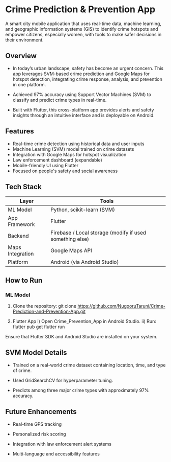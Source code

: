 # Crime Prediction & Prevention App

A smart city mobile application that uses real-time data, machine learning, and geographic information systems (GIS) to identify crime hotspots and empower citizens, especially women, with tools to make safer decisions in their environment.



## Overview

- In today’s urban landscape, safety has become an urgent concern. This app leverages SVM-based crime prediction and Google Maps for hotspot detection, integrating crime response, analysis, and prevention in one platform.

- Achieved 97% accuracy using Support Vector Machines (SVM) to classify and predict crime types in real-time.

- Built with Flutter, this cross-platform app provides alerts and safety insights through an intuitive interface and is deployable on Android.



## Features

- Real-time crime detection using historical data and user inputs
- Machine Learning (SVM) model trained on crime datasets
- Integration with Google Maps for hotspot visualization
- Law enforcement dashboard (expandable)
- Mobile-friendly UI using Flutter
- Focused on people's safety and social awareness


## Tech Stack

| Layer | Tools |
|------|-------|
| ML Model | Python, scikit-learn (SVM) |
| App Framework | Flutter |
| Backend | Firebase / Local storage (modify if used something else) |
| Maps Integration | Google Maps API |
| Platform | Android (via Android Studio) |



## How to Run

### ML Model

1. Clone the repository:
   git clone https://github.com/NugooruTaruni/Crime-Prediction-and-Prevention-App.git

2. Flutter App
i) Open Crime_Prevention_App in Android Studio.
ii) Run: flutter pub get
flutter run

Ensure that Flutter SDK and Android Studio are installed on your system.


## SVM Model Details
- Trained on a real-world crime dataset containing location, time, and type of crime.

- Used GridSearchCV for hyperparameter tuning.

- Predicts among three major crime types with approximately 97% accuracy.


## Future Enhancements
- Real-time GPS tracking

- Personalized risk scoring

- Integration with law enforcement alert systems

- Multi-language and accessibility features


